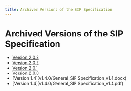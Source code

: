 ```yaml
---
title: Archived Versions of the SIP Specification
---
```

Archived Versions of the SIP Specification
=============================================

- [Version 2.0.3](v2_0/eark-sip-v2-0-3.pdf)
- [Version 2.0.2](v2_0/eark-sip-v2-0-2.pdf)
- [Version 2.0.1](v2_0/eark-sip-v2-0-1.pdf)
- [Version 2.0.0](v2_0/eark-sip-v2-0-0.pdf)
- [Version 1.4](v1.4.0/General_SIP Specification_v1.4.docx)
- [Version 1.4](v1.4.0/General_SIP Specification_v1.4.pdf)
